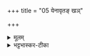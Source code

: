 +++
title = "05 येनावृतङ् खञ्"

+++


<details><summary>मूलम्</summary>

येना॑वृ॒तङ् खञ् च॒ दिवं॑ म॒हीञ् च॒  
येना॑दि॒त्यस् तप॑ति॒ तेज॑सा॒ भ्राज॑सा च ।  
यम् अ॒न्तस् स॑मु॒द्रे  क॒वयो॒ वय॑न्ति॒  
यद् अ॒ख्षरे॑ पर॒मे प्र॒जाः ॥
</details>

<details><summary>भट्टभास्कर-टीका</summary>

3येनेत्यादि ॥ येन कारणेन खं च द्योश्च मही च त्रैलोक्यम् आवृतं मृदा घटादिकमिव स्वात्मनाऽऽच्छादितम् । विभक्तिव्यत्ययः । येन आत्मवस्तुना कारणेन सूर्यस्तपति यदनुग्रहण येन वा इद्धस् तपति तेजसा औष्ण्येन भ्राजसा दीप्त्या च । यद्वा - येन आवृतं त्रैलोक्यं सूर्यस्तपति येन अनुगृहीतः येन तेजोनिधिनाऽनुगृहीतः सूर्यस्तपति तेजसा भ्राजसा चोपलक्षितः । समुद्रे यस्मादिन्द्रियाणि बहिः प्रसरन्ति स समुद्रः शरीरं तस्मिन् अन्तः मध्ये यं कवयो मेधाविनो वयन्ति सन्तन्वन्ति ध्यानतन्तुना बध्नन्ति तस्मिन्नक्षरे परमे व्योनि सर्वाः प्रजाः स्थिताः ॥  
</details>
